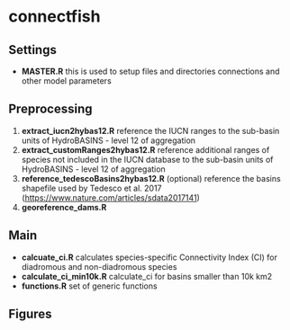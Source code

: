 # connectfish

## Settings
- **MASTER.R** this is used to setup files and directories connections and other model parameters

## Preprocessing
1. **extract_iucn2hybas12.R** reference the IUCN ranges to the sub-basin units of HydroBASINS - level 12 of aggregation
2. **extract_customRanges2hybas12.R** reference additional ranges of species not included in the IUCN database to the sub-basin units of HydroBASINS - level 12 of aggregation
3. **reference_tedescoBasins2hybas12.R** (optional) reference the basins shapefile used by Tedesco et al. 2017 (https://www.nature.com/articles/sdata2017141)
4. **georeference_dams.R**

## Main
- **calcuate_ci.R** calculates species-specific Connectivity Index (CI) for diadromous and non-diadromous species
- **calculate_ci_min10k.R** calculate_ci for basins smaller than 10k km2
- **functions.R** set of generic functions

## Figures


